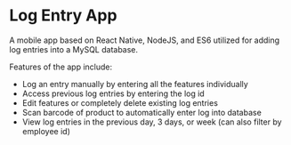 # Log Entry App

A mobile app based on React Native, NodeJS, and ES6 utilized for adding log entries into a MySQL database.

Features of the app include:
  - Log an entry manually by entering all the features individually
  - Access previous log entries by entering the log id
  - Edit features or completely delete existing log entries
  - Scan barcode of product to automatically enter log into database
  - View log entries in the previous day, 3 days, or week (can also filter by employee id)

